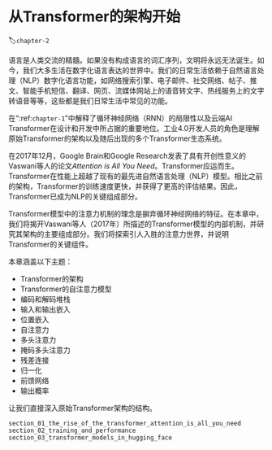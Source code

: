 # 从Transformer的架构开始
:label:`chapter-2`

语言是人类交流的精髓。如果没有构成语言的词汇序列，文明将永远无法诞生。如今，我们大多生活在数字化语言表达的世界中。我们的日常生活依赖于自然语言处理（NLP）数字化语言功能，如网络搜索引擎、电子邮件、社交网络、帖子、推文、智能手机短信、翻译、网页、流媒体网站上的语音转文字、热线服务上的文字转语音等等，这些都是我们日常生活中常见的功能。

在“:ref:`chapter-1`”中解释了循环神经网络（RNN）的局限性以及云端AI Transformer在设计和开发中所占据的重要地位。工业4.0开发人员的角色是理解原始Transformer的架构以及随后出现的多个Transformer生态系统。

在2017年12月，Google Brain和Google Research发表了具有开创性意义的Vaswani等人的论文*Attention is All You Need*。Transformer应运而生。Transformer在性能上超越了现有的最先进自然语言处理（NLP）模型。相比之前的架构，Transformer的训练速度更快，并获得了更高的评估结果。因此，Transformer已成为NLP的关键组成部分。

Transformer模型中的注意力机制的理念是摒弃循环神经网络的特征。在本章中，我们将揭开Vaswani等人（2017年）所描述的Transformer模型的内部机制，并研究其架构的主要组成部分。我们将探索引人入胜的注意力世界，并说明Transformer的关键组件。

本章涵盖以下主题：

- Transformer的架构
- Transformer的自注意力模型
- 编码和解码堆栈
- 输入和输出嵌入
- 位置嵌入
- 自注意力
- 多头注意力
- 掩码多头注意力
- 残差连接
- 归一化
- 前馈网络
- 输出概率

让我们直接深入原始Transformer架构的结构。

```toc
section_01_the_rise_of_the_transformer_attention_is_all_you_need
section_02_training_and_performance
section_03_transformer_models_in_hugging_face
```
